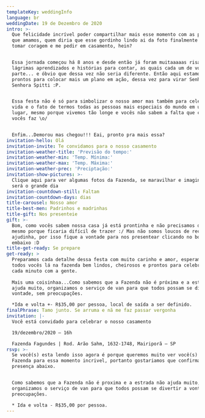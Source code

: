 ```yaml
---
templateKey: weddingInfo
language: br
weddingDate: 19 de Dezembro de 2020
intro: >-
  Que felicidade incrível poder compartilhar mais esse momento com as pessoas
  que amamos, quem diria que esse gordinho lindo ai da foto finalmente iria
  tomar coragem e me pedir em casamento, hein?


  Essa jornada começou há 8 anos e desde então já foram muitaaaaas risadas,
  lágrimas aprendizados e histórias para contar, as quais cada um de vocês fez
  parte... e óbvio que dessa vez não seria diferente. Então aqui estamos nós
  prontos para colocar mais um plano em ação, dessa vez para virar Senhor e
  Senhora Spitti :P.


  Essa festa não é só para simbolizar o nosso amor mas também para celebrar a
  vida e o fato de termos todas as pessoas mais especiais do mundo em um mesmo
  lugar, mesmo porque vivemos tão longe e vocês não sabem a falta que cada um de
  vocês faz \o/


  Enfim...Demorou mas chegou!!! Eai, pronto pra mais essa?
invitation-hello: Olá
invitation-invite: Te convidamos para o nosso casamento
invitation-weather-title: 'Previsão do tempo:'
invitation-weather-min: 'Temp. Mínima:'
invitation-weather-max: 'Temp. Máxima:'
invitation-weather-prec: 'Preciptação:'
invitation-show-pictures: >-
  Clique aqui para ver algumas fotos da Fazenda, se maravilhar e imaginar como
  será o grande dia
invitation-countdown-still: Faltam
invitation-countdown-days: dias
title-carousel: Nosso amor
title-best-men: Padrinhos e madrinhas
title-gift: Nos presenteie
gift: >-
  Bom, como vocês sabem nossa casa já está prontinha e não precisamos de nada,
  mesmo porque ficaria difícil de trazer :/ Mas não somos loucos de recusar uma
  ajudinha, por isso fique a vontade para nos presentear clicando no botão aqui
  embaixo :D
title-get-ready: Se prepare
get-ready: >
  Preparamos cada detalhe dessa festa com muito carinho e amor, esperamos ver
  todos vocês lá na fazenda bem lindos, cheirosos e prontos para celebrarmos
  cada minuto com a gente.
   
  Mais uma coisinhaa...Como sabemos que a Fazenda não é próxima e a estrada não
  ajuda muito, organizamos o serviço de van para que todos possam se divertir a
  vontade, sem preocupações.

  *Ida e volta +- R$35,00 por pessoa, local de saída a ser definido.
finalPhrase: Tamo junto. Se arruma e nã me faz passar vergonha
invitation: |-
  Você está convidado para celebrar o nosso casamento

  19/dezembro/2020 – 16h

  Fazenda Fagundes | Rod. Arão Sahm, 1632-1748, Mairiporã – SP
rsvp: >-
  Se você(s) esta lendo isso agora é porque queremos muito ver você(s) lá na
  Fazenda para essa momento incrivel, portanto gostariamos que confirmasse sua
  presença abaixo.


  Como sabemos que a Fazenda não é proxima e a estrada não ajuda muito,
  organizamos o serviço de van para que todos possam se divertir a vontade, sem
  preocupações.

  * Ida e volta - R$35,00 por pessoa.
---
```

